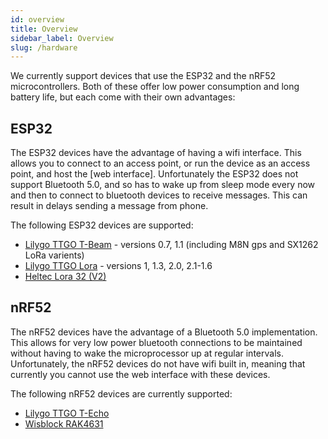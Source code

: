 ```yaml
---
id: overview
title: Overview
sidebar_label: Overview
slug: /hardware
---
```


We currently support devices that use the ESP32 and the nRF52 microcontrollers. Both of these offer low power consumption and long battery life, but each come with their own advantages:

## ESP32

The ESP32 devices have the advantage of having a wifi interface. This allows you to connect to an access point, or run the device as an access point, and host the [web interface]. Unfortunately the ESP32 does not support Bluetooth 5.0, and so has to wake up from sleep mode every now and then to connect to bluetooth devices to receive messages. This can result in delays sending a message from phone.

The following ESP32 devices are supported:
* [Lilygo TTGO T-Beam](/docs/hardware/tbeam-hardware) - versions 0.7, 1.1 (including M8N gps and SX1262 LoRa varients)
* [Lilygo TTGO Lora](/docs/hardware/lora-hardware) - versions 1, 1.3, 2.0, 2.1-1.6
* [Heltec Lora 32 (V2)](/docs/hardware/heltec-hardware)

## nRF52

The nRF52 devices have the advantage of a Bluetooth 5.0 implementation. This allows for very low power bluetooth connections to be maintained without having to wake the microprocessor up at regular intervals. Unfortunately, the nRF52 devices do not have wifi built in, meaning that currently you cannot use the web interface with these devices.

The following nRF52 devices are currently supported:
* [Lilygo TTGO T-Echo](/docs/hardware/techo-hardware)
* [Wisblock RAK4631](/docs/hardware/wisBlock-hardware)
